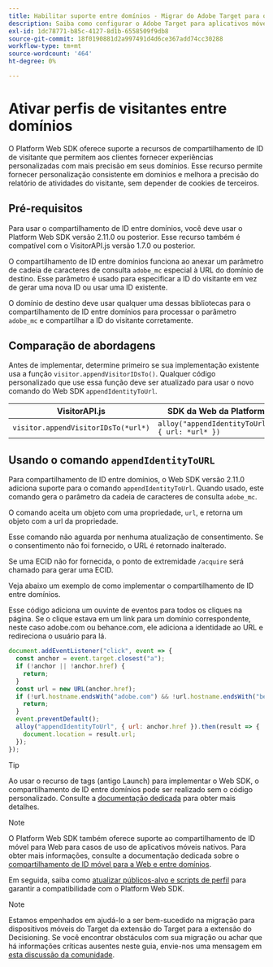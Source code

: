 ```yaml
---
title: Habilitar suporte entre domínios - Migrar do Adobe Target para o Adobe Journey Optimizer - Extensão móvel de decisão
description: Saiba como configurar o Adobe Target para aplicativos móveis e entre domínios em cenários de navegador da Web usando o Experience Platform Web SDK.
exl-id: 1dc78771-b85c-4127-8d1b-6558509f9db8
source-git-commit: 18f0190881d2a997491d4d6ce367add74cc30288
workflow-type: tm+mt
source-wordcount: '464'
ht-degree: 0%

---
```


# Ativar perfis de visitantes entre domínios

O Platform Web SDK oferece suporte a recursos de compartilhamento de ID de visitante que permitem aos clientes fornecer experiências personalizadas com mais precisão em seus domínios. Esse recurso permite fornecer personalização consistente em domínios e melhora a precisão do relatório de atividades do visitante, sem depender de cookies de terceiros.

## Pré-requisitos

Para usar o compartilhamento de ID entre domínios, você deve usar o Platform Web SDK versão 2.11.0 ou posterior. Esse recurso também é compatível com o VisitorAPI.js versão 1.7.0 ou posterior.

O compartilhamento de ID entre domínios funciona ao anexar um parâmetro de cadeia de caracteres de consulta `adobe_mc` especial à URL do domínio de destino. Esse parâmetro é usado para especificar a ID do visitante em vez de gerar uma nova ID ou usar uma ID existente.

O domínio de destino deve usar qualquer uma dessas bibliotecas para o compartilhamento de ID entre domínios para processar o parâmetro `adobe_mc` e compartilhar a ID do visitante corretamente.

## Comparação de abordagens

Antes de implementar, determine primeiro se sua implementação existente usa a função `visitor.appendVisitorIDsTo()`. Qualquer código personalizado que use essa função deve ser atualizado para usar o novo comando do Web SDK `appendIdentityToUrl`.

| VisitorAPI.js | SDK da Web da Platform |
| --- | --- |
| `visitor.appendVisitorIDsTo(*url*)` | `alloy("appendIdentityToUrl", { url: *url* })` |

## Usando o comando `appendIdentityToURL`

Para compartilhamento de ID entre domínios, o Web SDK versão 2.11.0 adiciona suporte para o comando `appendIdentityToUrl`. Quando usado, este comando gera o parâmetro da cadeia de caracteres de consulta `adobe_mc`.

O comando aceita um objeto com uma propriedade, `url`, e retorna um objeto com a url da propriedade.

Esse comando não aguarda por nenhuma atualização de consentimento. Se o consentimento não foi fornecido, o URL é retornado inalterado.

Se uma ECID não for fornecida, o ponto de extremidade `/acquire` será chamado para gerar uma ECID.

Veja abaixo um exemplo de como implementar o compartilhamento de ID entre domínios.

Esse código adiciona um ouvinte de eventos para todos os cliques na página. Se o clique estava em um link para um domínio correspondente, neste caso adobe.com ou behance.com, ele adiciona a identidade ao URL e redireciona o usuário para lá.

```Javascript
document.addEventListener("click", event => {
  const anchor = event.target.closest("a");
  if (!anchor || !anchor.href) {
    return;
  }
  const url = new URL(anchor.href);
  if (!url.hostname.endsWith("adobe.com") && !url.hostname.endsWith("behance.com")) {
    return;
  }
  event.preventDefault();
  alloy("appendIdentityToUrl", { url: anchor.href }).then(result => {
    document.location = result.url;
  });
});
```

>[!TIP]
>
>Ao usar o recurso de tags (antigo Launch) para implementar o Web SDK, o compartilhamento de ID entre domínios pode ser realizado sem o código personalizado. Consulte a [documentação dedicada](https://experienceleague.adobe.com/docs/experience-platform/edge/identity/id-sharing.html#tags-extension) para obter mais detalhes.

>[!NOTE]
>
>O Platform Web SDK também oferece suporte ao compartilhamento de ID móvel para Web para casos de uso de aplicativos móveis nativos. Para obter mais informações, consulte a documentação dedicada sobre o [compartilhamento de ID móvel para a Web e entre domínios](https://experienceleague.adobe.com/docs/experience-platform/edge/identity/id-sharing.html).

Em seguida, saiba como [atualizar públicos-alvo e scripts de perfil](update-audiences.md) para garantir a compatibilidade com o Platform Web SDK.

>[!NOTE]
>
>Estamos empenhados em ajudá-lo a ser bem-sucedido na migração para dispositivos móveis do Target da extensão do Target para a extensão do Decisioning. Se você encontrar obstáculos com sua migração ou achar que há informações críticas ausentes neste guia, envie-nos uma mensagem em [esta discussão da comunidade](https://experienceleaguecommunities.adobe.com/t5/adobe-experience-platform-data/tutorial-discussion-migrate-target-from-at-js-to-web-sdk/m-p/575587#M463).
